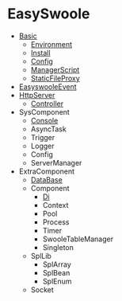 # EasySwoole
- [Basic](README.md)
    - [Environment](Introduction/environment.md)
    - [Install](Introduction/install.md)
    - [Config](Introduction/config.md)
    - [ManagerScript](Introduction/managerScript.md)
    - [StaticFileProxy](Introduction/staticFileProxy.md)
- [EasyswooleEvent](Event/easyswooleEvent.md)
- [HttpServer](Http/httpServer.md)
    - [Controller](Http/controller.md)
- SysComponent
    - [Console](SysComponent/console.md)
    - AsyncTask    
    - Trigger
    - Logger
    - Config
    - ServerManager
- ExtraComponent
   - [DataBase](ExtraComponent/mysqli.md)
   - Component
     - [Di](ExtraComponent/Component/di.md)
     - Context
     - Pool
     - Process 
     - Timer
     - SwooleTableManager
     - Singleton
   - SplLib
     - SplArray
     - SplBean
     - SplEnum
   - Socket